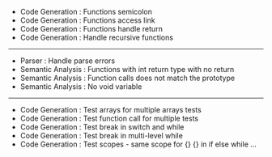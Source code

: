 * Code Generation : Functions semicolon
* Code Generation : Functions access link
* Code Generation : Functions handle return 
* Code Generation : Handle recursive functions
-----
* Parser : Handle parse errors 
* Semantic Analysis : Functions with int return type with no return
* Semantic Analysis : Function calls does not match the prototype
* Semantic Analysis : No void variable
-----
* Code Generation : Test arrays for multiple arrays tests
* Code Generation : Test function call for multiple tests
* Code Generation : Test break in switch and while
* Code Generation : Test break in multi-level while
* Code Generation : Test scopes - same scope for {} {} in if else while ...
